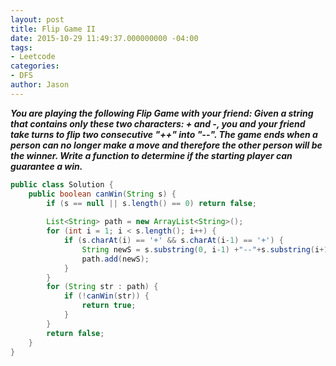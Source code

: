 ```yaml
---
layout: post
title: Flip Game II
date: 2015-10-29 11:49:37.000000000 -04:00
tags:
- Leetcode
categories:
- DFS
author: Jason
---
```

<p><strong><em>You are playing the following Flip Game with your friend: Given a string that contains only these two characters: + and -, you and your friend take turns to flip two consecutive "++" into "--". The game ends when a person can no longer make a move and therefore the other person will be the winner. Write a function to determine if the starting player can guarantee a win.</em></strong></p>


``` java
public class Solution {
    public boolean canWin(String s) {
        if (s == null || s.length() == 0) return false;
        
        List<String> path = new ArrayList<String>();
        for (int i = 1; i < s.length(); i++) {
            if (s.charAt(i) == '+' && s.charAt(i-1) == '+') {
                String newS = s.substring(0, i-1) +"--"+s.substring(i+1);
                path.add(newS);
            }
        }
        for (String str : path) {
            if (!canWin(str)) {
                return true;
            }
        }
        return false;
    }
}
```
